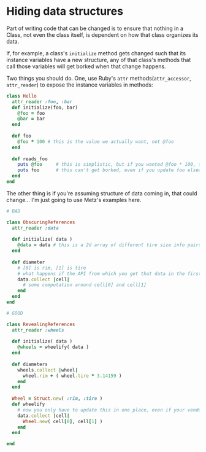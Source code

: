 # Hiding data structures

Part of writing code that can be changed is to ensure that nothing in a Class, not even the class itself, is dependent on how that class organizes its data.

If, for example, a class's `initialize` method gets changed such that its instance variables have a new structure, any of that class's methods that call those variables will get borked when that change happens.

Two things you should do. One, use Ruby's `attr` methods(`attr_accessor`, `attr_reader`) to expose the instance variables in methods:

```ruby
class Hello
  attr_reader :foo, :bar
  def initialize(foo, bar)
    @foo = foo
    @bar = bar
  end
  
  def foo
    @foo * 100 # this is the value we actually want, not @foo
  end
  
  def reads_foo
    puts @foo     # this is simplistic, but if you wanted @foo * 100, this is wrong
    puts foo      # this can't get borked, even if you update foo elsewhere
  end
end
```

The other thing is if you're assuming structure of data coming in, that could change... I'm just going to use Metz's examples here.

```ruby
# BAD

class ObscuringReferences
  attr_reader :data
  
  def initialize( data )
    @data = data # this is a 2d array of different tire size info pairs
  end
  
  def diameter
    # [0] is rim, [1] is tire
    # what happens if the API from which you get that data in the first place changes? You're relying on magic numbers.
    data.collect |cell|
      # some computation around cell[0] and cell[1]
    end
  end
end
```

```ruby
# GOOD

class RevealingReferences
  attr_reader :wheels
  
  def initialize( data )
    @wheels = wheelify( data )
  end
  
  def diameters
    wheels.collect |wheel|
      wheel.rim + ( wheel.tire * 3.14159 )
    end
  end
  
  Wheel = Struct.new( :rim, :tire )
  def wheelify
    # now you only have to update this in one place, even if your vendor's API changes
    data.collect |cell|
      Wheel.new( cell[0], cell[1] )
    end
  end

end
```